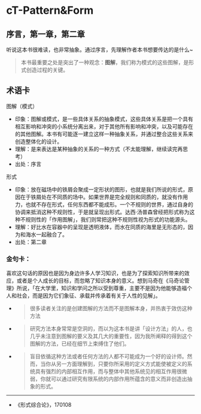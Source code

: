 # cT-Pattern&Form


## 序言，第一章，第二章

听说这本书很难读，也非常抽象。通过序言，先理解作者本书想要传达的是什么~
> 本书最重要之处是突出了一种观念：**图解**，我们称为模式的这些图解，是形式创造过程的关键。

## 术语卡

图解（模式）
 
- 印象：图解或模式，是一些具体关系的抽象模式，这些具体关系是把一个具有相互影响和冲突的小系统分离出来，对于其他所有影响和冲突，以及可能存在的其他图解。本书有可能逐一建立这样一种抽象关系，并通过整合这些关系来创造整体化的设计。
- 理解：是来表达是某种抽象的关系的一种方式（不太能理解，继续读完再思考）
- 出处：序言

形式

- 印象：放在磁场中的铁屑会聚成一定形状的图形，也就是我们所说的形式，原因在于铁屑处在不同质的场中。如果世界是完全规则和同质的，就没有作用力，也就不存在形式，任何东西都不能成形。一个不规则的世界，通过自身的协调来抵消这种不规则性，于是就呈现出形式。达西·汤普森曾经把形式称为这种不规则性的「作用图解」，我们则常把这种不规则性视为形式的功能源头。
- 理解：好比水在容器中的呈现是透明液体，而水在同质的海里是无形态的，因为和海水一起融合了。
- 出处：第二章

### 金句卡：

喜欢这句话的原因也是因为身边许多人学习知识，也是为了探索知识所带来的效应，或者是个人成长的目标，而忽略了知识本身的意义。想到马奇在《马奇论管理》所说，「在大学里，知识和学问之所以受到尊重，主要不是因为他能够造福个人和社会，而是因为它们象征、承载并传承着有关于人性的见解」。

- > 很多读者关注的是创建图解的方法而不是图解本身，并热衷于效仿这种方法
- > 研究方法本身常常是空洞的，而以为这本书是讲「设计方法」的人，也几乎未注意到图解的要义及其几大的重要性，因为我所阐释的得到这个图解的方法，已经在细节上束缚住了他们。
- > 盲目依循这种方法或者任何方法的人都不可能成为一个好的设计师。然而，当你从另一方面理解到，只要你所采用的定义方式能使被定义的系统具有强烈的内部相互作用，而与整体中其他系统见的相互作用很微弱，你就可以通过研究有限系统的内部作用所蕴含的意义而非创造出抽象的形式。




---

- 《形式综合论》，170108